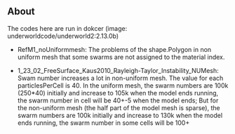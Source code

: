 About
-----

The codes here are run in dokcer (image: underworldcode/underworld2:2.13.0b)

- RefM1_noUniformmesh: 
The problems of the shape.Polygon in non uniform mesh that some swarms are not assigned to the material index.

- 1_23_02_FreeSurface_Kaus2010_Rayleigh-Taylor_Instability_NUMesh: 
Swam number increases a lot in non-uniform mesh.
The value for each particlesPerCell is 40. In the uniform mesh, the swarm numbers are 100k (250*40) initially and increase to 105k when the model ends running,  the swarm number in cell will be 40+-5 when the model ends;
But for the non-uniform mesh (the half part of the model mesh is sparse), the swarm numbers are 100k initially and increase to 130k when the model ends running,  the swarm number in some cells will be 100+



